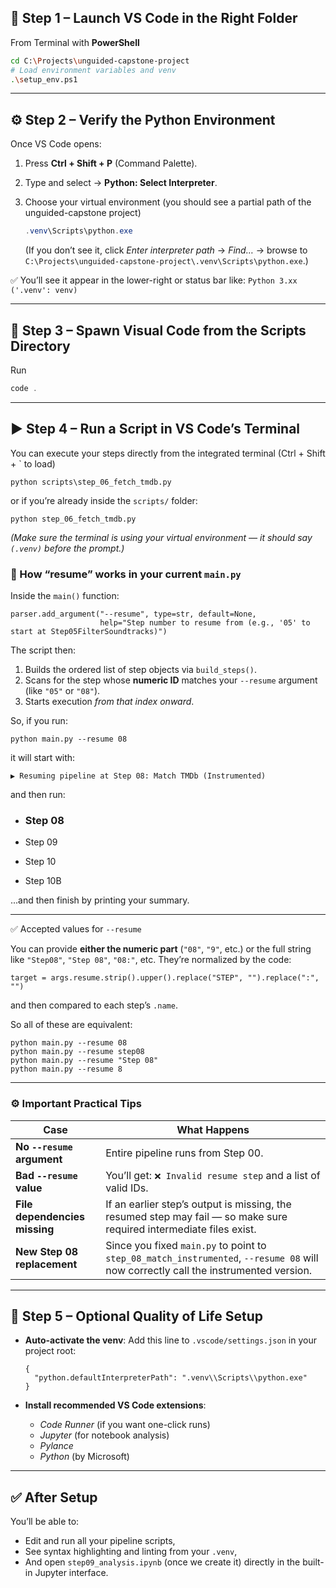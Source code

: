 ## 🧭 Step 1 – Launch VS Code in the Right Folder

From Terminal with **PowerShell** 

```bash
cd C:\Projects\unguided-capstone-project
# Load environment variables and venv
.\setup_env.ps1
```



------

## ⚙️ Step 2 – Verify the Python Environment

Once VS Code opens:

1. Press **Ctrl + Shift + P** (Command Palette).

2. Type and select → **Python: Select Interpreter**.

3. Choose your virtual environment (you should see a partial path of the unguided-capstone project)

   ```powershell
   .venv\Scripts\python.exe
   ```

   (If you don’t see it, click *Enter interpreter path* → *Find…* → browse to
    `C:\Projects\unguided-capstone-project\.venv\Scripts\python.exe`.)

✅ You’ll see it appear in the lower-right or status bar like:
 `Python 3.xx ('.venv': venv)`

------

## 🧩 Step 3 – Spawn Visual Code from the Scripts Directory

Run

```powershell
code .
```



------

## ▶️ Step 4 – Run a Script in VS Code’s Terminal

You can execute your steps directly from the integrated terminal (Ctrl + Shift + ` to load)

```
python scripts\step_06_fetch_tmdb.py
```

or if you’re already inside the `scripts/` folder:

```
python step_06_fetch_tmdb.py
```

*(Make sure the terminal is using your virtual environment — it should say `(.venv)` before the prompt.)*

### 🧩 How “resume” works in your current `main.py`

Inside the `main()` function:

```
parser.add_argument("--resume", type=str, default=None,
                    help="Step number to resume from (e.g., '05' to start at Step05FilterSoundtracks)")
```

The script then:

1. Builds the ordered list of step objects via `build_steps()`.
2. Scans for the step whose **numeric ID** matches your `--resume` argument (like `"05"` or `"08"`).
3. Starts execution *from that index onward*.

So, if you run:

```
python main.py --resume 08
```

it will start with:

```
▶ Resuming pipeline at Step 08: Match TMDb (Instrumented)
```

and then run:

- ### Step 08

- Step 09

- Step 10

- Step 10B

...and then finish by printing your summary.

------

✅ Accepted values for `--resume`

You can provide **either the numeric part** (`"08"`, `"9"`, etc.)
 or the full string like `"Step08"`, `"Step 08"`, `"08:"`, etc.
 They’re normalized by the code:

```
target = args.resume.strip().upper().replace("STEP", "").replace(":", "")
```

and then compared to each step’s `.name`.

So all of these are equivalent:

```
python main.py --resume 08
python main.py --resume step08
python main.py --resume "Step 08"
python main.py --resume 8
```

------

### ⚙️ Important Practical Tips

| Case                          | What Happens                                                 |
| ----------------------------- | ------------------------------------------------------------ |
| **No `--resume` argument**    | Entire pipeline runs from Step 00.                           |
| **Bad `--resume` value**      | You’ll get: `❌ Invalid resume step` and a list of valid IDs. |
| **File dependencies missing** | If an earlier step’s output is missing, the resumed step may fail — so make sure required intermediate files exist. |
| **New Step 08 replacement**   | Since you fixed `main.py` to point to `step_08_match_instrumented`, `--resume 08` will now correctly call the instrumented version. |

------

## 🧱 Step 5 – Optional Quality of Life Setup

- **Auto-activate the venv**:
   Add this line to `.vscode/settings.json` in your project root:

  ```
  {
    "python.defaultInterpreterPath": ".venv\\Scripts\\python.exe"
  }
  ```

- **Install recommended VS Code extensions**:

  - *Code Runner* (if you want one-click runs)
  - *Jupyter* (for notebook analysis)
  - *Pylance*
  - *Python* (by Microsoft)

------

## ✅ After Setup

You’ll be able to:

- Edit and run all your pipeline scripts,
- See syntax highlighting and linting from your `.venv`,
- And open `step09_analysis.ipynb` (once we create it) directly in the built-in Jupyter interface.





